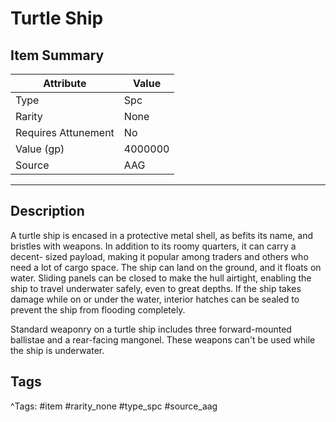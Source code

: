 # Turtle Ship

## Item Summary

| Attribute            | Value                        |
|----------------------|------------------------------|
| Type                 | Spc |
| Rarity               | None             |
| Requires Attunement  | No                |
| Value (gp)           | 4000000    |
| Source               | AAG |

---

## Description

A turtle ship is encased in a protective metal shell, as befits its name, and bristles with weapons. In addition to its roomy quarters, it can carry a decent- sized payload, making it popular among traders and others who need a lot of cargo space. The ship can land on the ground, and it floats on water. Sliding panels can be closed to make the hull airtight, enabling the ship to travel underwater safely, even to great depths. If the ship takes damage while on or under the water, interior hatches can be sealed to prevent the ship from flooding completely.

Standard weaponry on a turtle ship includes three forward-mounted ballistae and a rear-facing mangonel. These weapons can't be used while the ship is underwater.

## Tags

^Tags: #item #rarity_none #type_spc #source_aag